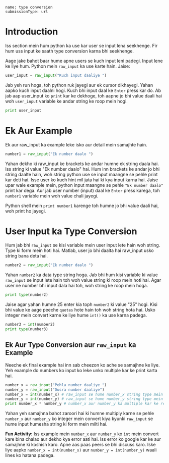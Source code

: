 ```ngMeta
name: type conversion
submissionType: url
```

# Introduction

Iss section mein hum python ka use kar user se input lena seekhenge. Fir hum uss input ke saath type conversion karna bhi seekhenge.

Aage jake bahot baar hume apne users se kuch input leni padegi. Input lene ke liye hum. Python mein `raw_input` ka use karte hain. Jaise:

```python
user_input = raw_input("Kuch input daaliye ")
```

Jab yeh run hoga, toh python ruk jayegi aur ek cursor dikhayegi. Yahan aapko kuch input daalni hogi. Kuch bhi input daal ke `Enter` press kar do. Ab jab aap user_input ko `print` kar ke dekhoge, toh aapne jo bhi value daali hai woh `user_input` variable ke andar string ke roop mein hogi.

```python
print user_input
```

# Ek Aur Example

Ek aur raw_input ka example leke isko aur detail mein samajhte hain.

```python
number1 = raw_input("Ek number daalo ")
```

Yahan dekho ki raw_input ke brackets ke andar humne ek string daala hai. Iss string ki value "Ek number daalo" hai. Hum inn brackets ke andar jo bhi string daalte hain, woh string python use se input maangne se pehle print kar deti hai. Isse user ko kuch hint mil jata hai ki kya input karna hai. Jaise upar wale example mein, python input maangne se pehle `"Ek number daalo"` print kar dega. Aur jab user number (input) daal ke `Enter`
press karega, toh `number1` variable mein woh value chali jayegi.

Python shell mein `print number1` karenge toh humne jo bhi value daali hai, woh print ho jayegi.

# User Input ka Type Conversion

Hum jab bhi `raw_input` se kisi variable mein user input lete hain woh string. Type ki form mein hoti hai. Matlab, user jo bhi daalta hai raw_input usko string bana deta hai.

```python
number2 = raw_input("Ek number daalo ")
```

Yahan `number2` ka data type string hoga. Jab bhi hum kisi variable ki value `raw_input` se input lete hain toh woh value string ki roop mein hoti hai. Agar user ne number bhi input dala hai toh, woh string ke roop mein hoga.

```python
print type(number2)
```

Jaise agar yahan humne 25 enter kia toph `number2` ki value "25" hogi. Kisi bhi value ke aage peeche `quotes` hote hain toh woh string hota hai. Usko integer mein convert karne ke liye hume `int()` ka use karna padega.

```python
number3 = int(number2)
print type(number3)
```

## Ek Aur Type Conversion aur `raw_input` ka Example

Neeche ek final example hai inn sab cheezon ko ache se samajhne ke liye. Yeh example do numbers ko input ko leke unko multiple kar ke print karta hai.

```python
number_x = raw_input("Pehla number daaliye ")
number_y = raw_input("Dusra number daaliye")
number_x = int(number_x) # raw_input se hume number_x string type mein mila
number_y = int(number_y) # raw_input se hume number_y string type mein mila
print number_x * number_y # number_x aur number_y ka multiple kar ke result print hoga
```

Yahan yeh samajhna bahot zaroori hai ki humne multiply karne se pehle `number_x` aur `number_y` ko integer mein convert kiya kyunki `raw_input` se hume input humesha string ki form mein milti hai.

**Fun Activity:** Iss example mein `number_x` aur `number_y` ko `int` mein convert kare bina chalao aur dekho kya error aati hai. Iss error ko google kar ke aur samajhne ki koshish karo. Apne aas paas peers se bhi discuss karo. Iske liye aapko `number_x = int(number_x)` aur `number_y = int(number_y)` waali lines ko hatana padega.
